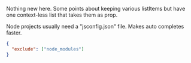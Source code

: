 Nothing new here. Some points about keeping various listItems but have one context-less list that takes them as prop.

Node projects usually need a "jsconfig.json" file. Makes auto completes faster.
```json
{
  "exclude": ["node_modules"]
}
```
